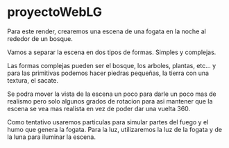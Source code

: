 # proyectoWebLG

Para este render, crearemos una escena de una fogata en la noche al rededor de un bosque.

Vamos a separar la escena en dos tipos de formas. Simples y complejas.

Las formas complejas pueden ser el bosque, los arboles, plantas, etc... y para las primitivas podemos hacer piedras pequeñas, la tierra con una textura, el sacate.

Se podra mover la vista de la escena un poco para darle un poco mas de realismo pero solo algunos grados de rotacion para asi mantener que la escena se vea mas realista en vez de poder dar una vuelta 360.

Como tentativo usaremos particulas para simular partes del fuego y el humo que genera la fogata. Para la luz, utilizaremos la luz de la fogata y de la luna para iluminar la escena.
